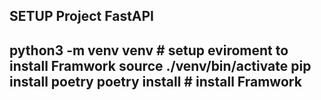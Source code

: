 SETUP Project FastAPI
---------------------------------
python3 -m venv venv # setup eviroment to install Framwork
source ./venv/bin/activate 
pip install poetry 
poetry install # install Framwork 
----------------------------------

